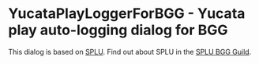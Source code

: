 # YucataPlayLoggerForBGG - Yucata play auto-logging dialog for BGG

This dialog is based on [SPLU](https://github.com/dazeysan/SPLU). Find out about SPLU in the [SPLU BGG Guild](https://www.boardgamegeek.com/guild/3403).
